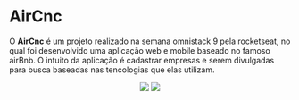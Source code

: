 # AirCnc
O **AirCnc** é um projeto realizado na semana omnistack 9 pela rocketseat, no qual foi desenvolvido uma aplicação web e mobile baseado no famoso airBnb. O intuito da aplicação é cadastrar empresas e serem divulgadas para busca baseadas nas tencologias que elas utilizam.

<p align="center">
<img src="https://user-images.githubusercontent.com/50887367/77952944-dad6cc80-72a2-11ea-8b09-1d29ce0bad06.png" />
<img src="https://user-images.githubusercontent.com/50887367/77952361-e83f8700-72a1-11ea-95b5-86050ee3bfa8.png" />
</p>
